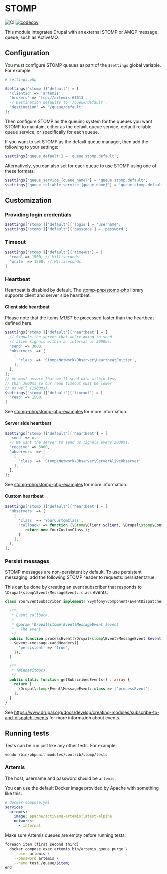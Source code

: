 # STOMP

![CI](https://github.com/City-of-Helsinki/drupal-module-stomp/workflows/CI/badge.svg) [![codecov](https://codecov.io/gh/City-of-Helsinki/drupal-module-stomp/graph/badge.svg?token=0B2TNXYU14)](https://codecov.io/gh/City-of-Helsinki/drupal-module-stomp)

This module integrates Drupal with an external STOMP or AMQP message queue, such as ActiveMQ.

## Configuration

You must configure STOMP queues as part of the `$settings` global variable. For example:

```php
# settings.php

$settings['stomp']['default'] = [
  'clientId' => 'artemis',
  'brokers' => 'tcp://artemis:61613',
  // Destination defaults to '/queue/default'.
  'destination' => '/queue/default',
];
```

Then configure STOMP as the queuing system for the queues you want STOMP to maintain, either as the default queue service, default reliable queue service, or specifically for each queue.

If you want to set STOMP as the default queue manager, then add the following to your settings:

```php
$settings['queue_default'] = 'queue.stomp.default';
```

Alternatively, you can also set for each queue to use STOMP using one of these formats:

```php
$settings['queue_service_{queue_name}'] = 'queue.stomp.default';
$settings['queue_reliable_service_{queue_name}'] = 'queue.stomp.default';
```

## Customization

### Providing login credentials

```php
$settings['stomp']['default']['login'] = 'username';
$settings['stomp']['default']['passcode'] = 'password';
```

### Timeout

```php
$settings['stomp']['default']['timeout'] = [
  'read' => 1500, // Milliseconds.
  'write' => 1500, // Milliseconds.
]
```

### Heartbeat

Heartbeat is disabled by default. The [stomp-php/stomp-php](https://github.com/stomp-php/stomp-php) library supports client and server side heartbeat.

#### Client side heartbeat

Please note that the items *MUST* be processed faster than the heartbeat defined here.

```php
$settings['stomp']['default']['heartbeat'] = [
  // Signals the server that we're going to send
  // alive signals within an interval of 3000ms.
  'send' => 3000,
  'observers' => [
    [
      'class' => 'Stomp\Network\Observer\HeartbeatEmitter',
    ],
  ],
];
// We must assure that we'll send data within less
// than 3000ms so our read timeout must be lower
// as well (1500ms).
$settings['stomp']['default']['timeout'] = [
  'read' => 1500,
]
```

See [stomp-php/stomp-php-examples](https://github.com/stomp-php/stomp-php-examples/blob/support/version-4/src/heartbeats_client.php) for more information.

#### Server side heartbeat

```php
$settings['stomp']['default']['heartbeat'] = [
  'send' => 0,
  // We want the server to send us signals every 3000ms.
  'receive' => 3000,
  'observers' => [
    [
      'class' => 'Stomp\Network\Observer\ServerAliveObserver',
    ],
  ],
];
```

See [stomp-php/stomp-php-examples](https://github.com/stomp-php/stomp-php-examples/blob/support/version-4/src/heartbeats_server.php) for more information.

#### Custom heartbeat

```php
$settings['stomp']['default']['heartbeat'] = [
  'observers' => [
    [
      'class' => 'YourCustomClass',
      'callback' => function (\Stomp\Client $client, \Drupal\stomp\Configuration $configuration, array $settings) : \Stomp\Network\Observer\ConnectionObserver {
         return new YourCustomClass();
      }
    ],
  ],
];
```

### Persist messages

STOMP messages are non-persistent by default. To use persistent messaging, add the following STOMP header to requests: persistent:true.

This can be done by creating an event subscriber that responds to `\Drupal\stomp\Event\MessageEvent::class` events:

```php
class YourEventSubscriber implements \Symfony\Component\EventDispatcher\EventSubscriberInterface {

  /**
   * Event callback.
   *
   * @param \Drupal\stomp\Event\MessageEvent $event
   *   The event.
   */
  public function processEvent(\Drupal\stomp\Event\MessageEvent $event): void {
    $event->message->addHeaders([
      'persistent' => 'true',
    ]);
  }

  /**
   * {@inheritdoc}
   */
  public static function getSubscribedEvents() : array {
    return [
      \Drupal\stomp\Event\MessageEvent::class => ['processEvent'],
    ];
  }
}
```

See https://www.drupal.org/docs/develop/creating-modules/subscribe-to-and-dispatch-events for more information about events.

## Running tests

Tests can be run just like any other tests. For example:

```bash
vendor/bin/phpunit modules/contrib/stomp/tests
```

### Artemis

The host, username and password should be `artemis`.

You can use the default Docker image provided by Apache with something like this:

```yaml
# docker-compose.yml
services:
  artemis:
    image: apache/activemq-artemis:latest-alpine
    networks:
      - internal
```

Make sure Artemis queues are empty before running tests:

```bash
foreach item (first second third)
  docker compose exec artemis bin/artemis queue purge \
    --user artemis \
    --password artemis \
    --name test./queue/$item;
end
```


